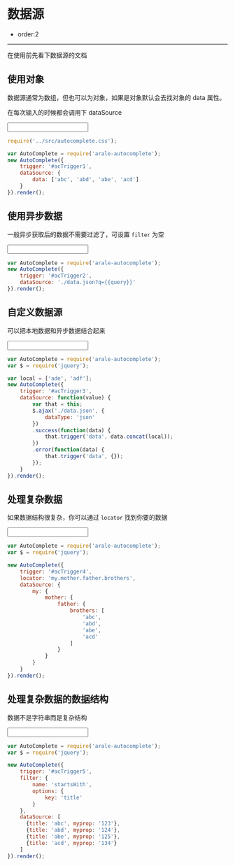 # 数据源

- order:2

---

在使用前先看下数据源的文档

## 使用对象

数据源通常为数组，但也可以为对象，如果是对象默认会去找对象的 data 属性。

在每次输入的时候都会调用下 dataSource

<input id="acTrigger1" type="text" value="" />

````javascript
require('../src/autocomplete.css');

var AutoComplete = require('arale-autocomplete');
new AutoComplete({
    trigger: '#acTrigger1',
    dataSource: {
        data: ['abc', 'abd', 'abe', 'acd']
    }
}).render();
````

## 使用异步数据

一般异步获取后的数据不需要过滤了，可设置 `filter` 为空

<input id="acTrigger2" type="text" value="" />

````javascript
var AutoComplete = require('arale-autocomplete');
new AutoComplete({
    trigger: '#acTrigger2',
    dataSource: './data.json?q={{query}}'
}).render();
````

## 自定义数据源

可以把本地数据和异步数据结合起来

<input id="acTrigger3" type="text" value="" />

````javascript
var AutoComplete = require('arale-autocomplete');
var $ = require('jquery');

var local = ['ade', 'adf'];
new AutoComplete({
    trigger: '#acTrigger3',
    dataSource: function(value) {
        var that = this;
        $.ajax('./data.json', {
            dataType: 'json'
        })
        .success(function(data) {
            that.trigger('data', data.concat(local));
        })
        .error(function(data) {
            that.trigger('data', {});
        });
    }
}).render();
````

## 处理复杂数据

如果数据结构很复杂，你可以通过 `locator` 找到你要的数据

<input id="acTrigger4" type="text" value="" />

````javascript
var AutoComplete = require('arale-autocomplete');
var $ = require('jquery');

new AutoComplete({
    trigger: '#acTrigger4',
    locator: 'my.mother.father.brothers',
    dataSource: {
        my: {
            mother: {
                father: {
                    brothers: [
                        'abc',
                        'abd',
                        'abe',
                        'acd'
                    ]
                }
            }
        }
    }
}).render();
````

## 处理复杂数据的数据结构

数据不是字符串而是复杂结构

<input id="acTrigger5" type="text" value="" />

````javascript
var AutoComplete = require('arale-autocomplete');
var $ = require('jquery');

new AutoComplete({
    trigger: '#acTrigger5',
    filter: {
        name: 'startsWith',
        options: {
            key: 'title'
        }
    },
    dataSource: [
      {title: 'abc', myprop: '123'},
      {title: 'abd', myprop: '124'},
      {title: 'abe', myprop: '125'},
      {title: 'acd', myprop: '134'}
    ]
}).render();
````
